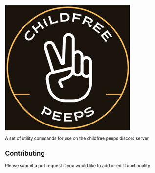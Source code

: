 ![Childfree Peeps](/assets/cf-peeps-icon.png)

A set of utility commands for use on the childfree peeps discord server

## Contributing

Please submit a pull request if you would like to add or edit functionality
